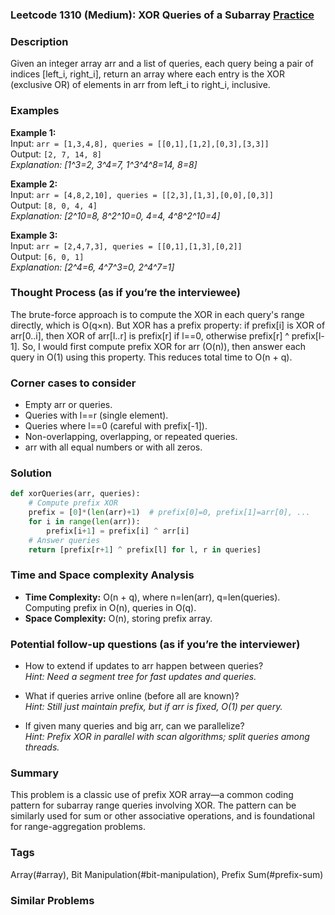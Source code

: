 ### Leetcode 1310 (Medium): XOR Queries of a Subarray [Practice](https://leetcode.com/problems/xor-queries-of-a-subarray)

### Description  
Given an integer array arr and a list of queries, each query being a pair of indices [left_i, right_i], return an array where each entry is the XOR (exclusive OR) of elements in arr from left_i to right_i, inclusive.

### Examples  
**Example 1:**  
Input: `arr = [1,3,4,8], queries = [[0,1],[1,2],[0,3],[3,3]]`  
Output: `[2, 7, 14, 8]`  
*Explanation: [1^3=2, 3^4=7, 1^3^4^8=14, 8=8]*

**Example 2:**  
Input: `arr = [4,8,2,10], queries = [[2,3],[1,3],[0,0],[0,3]]`  
Output: `[8, 0, 4, 4]`  
*Explanation: [2^10=8, 8^2^10=0, 4=4, 4^8^2^10=4]*

**Example 3:**  
Input: `arr = [2,4,7,3], queries = [[0,1],[1,3],[0,2]]`  
Output: `[6, 0, 1]`  
*Explanation: [2^4=6, 4^7^3=0, 2^4^7=1]*

### Thought Process (as if you’re the interviewee)  
The brute-force approach is to compute the XOR in each query's range directly, which is O(q×n). But XOR has a prefix property: if prefix[i] is XOR of arr[0..i], then XOR of arr[l..r] is prefix[r] if l==0, otherwise prefix[r] ^ prefix[l-1]. So, I would first compute prefix XOR for arr (O(n)), then answer each query in O(1) using this property. This reduces total time to O(n + q).

### Corner cases to consider  
- Empty arr or queries.
- Queries with l==r (single element).
- Queries where l==0 (careful with prefix[-1]).
- Non-overlapping, overlapping, or repeated queries.
- arr with all equal numbers or with all zeros.

### Solution

```python
def xorQueries(arr, queries):
    # Compute prefix XOR
    prefix = [0]*(len(arr)+1)  # prefix[0]=0, prefix[1]=arr[0], ...
    for i in range(len(arr)):
        prefix[i+1] = prefix[i] ^ arr[i]
    # Answer queries
    return [prefix[r+1] ^ prefix[l] for l, r in queries]
```

### Time and Space complexity Analysis  
- **Time Complexity:** O(n + q), where n=len(arr), q=len(queries). Computing prefix in O(n), queries in O(q).
- **Space Complexity:** O(n), storing prefix array.

### Potential follow-up questions (as if you’re the interviewer)  
- How to extend if updates to arr happen between queries?  
  *Hint: Need a segment tree for fast updates and queries.*

- What if queries arrive online (before all are known)?  
  *Hint: Still just maintain prefix, but if arr is fixed, O(1) per query.*

- If given many queries and big arr, can we parallelize?  
  *Hint: Prefix XOR in parallel with scan algorithms; split queries among threads.*

### Summary
This problem is a classic use of prefix XOR array—a common coding pattern for subarray range queries involving XOR. The pattern can be similarly used for sum or other associative operations, and is foundational for range-aggregation problems.

### Tags
Array(#array), Bit Manipulation(#bit-manipulation), Prefix Sum(#prefix-sum)

### Similar Problems
